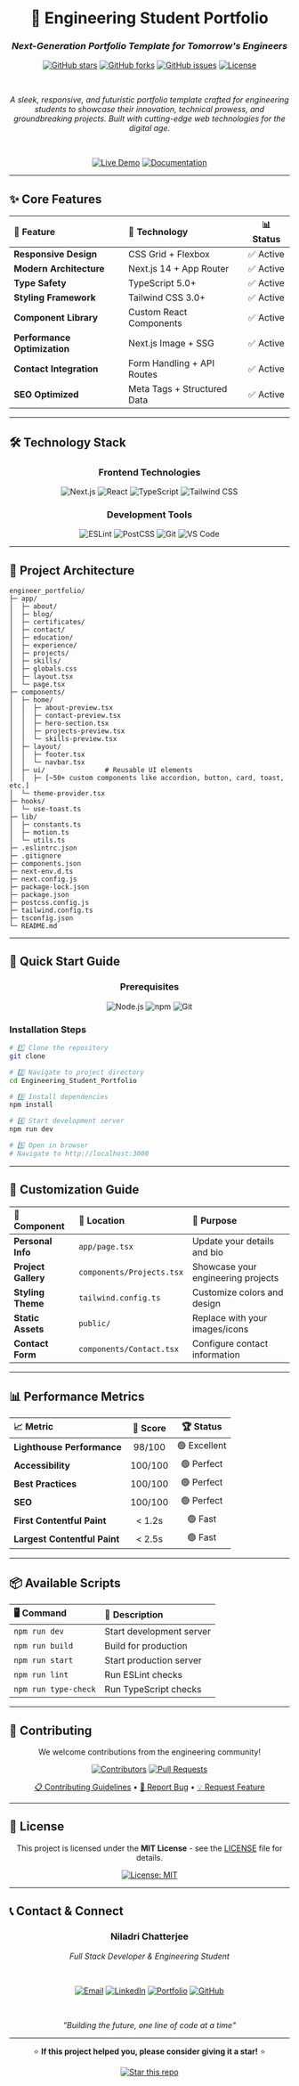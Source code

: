 <div align="center">

# 🚀 Engineering Student Portfolio

### *Next-Generation Portfolio Template for Tomorrow's Engineers*

[![GitHub stars](https://img.shields.io/github/stars/niladri-1/Engineering_Student_Portfolio?style=for-the-badge&logo=github&color=yellow)](https://github.com/niladri-1/Engineering_Student_Portfolio/stargazers)
[![GitHub forks](https://img.shields.io/github/forks/niladri-1/Engineering_Student_Portfolio?style=for-the-badge&logo=github&color=blue)](https://github.com/niladri-1/Engineering_Student_Portfolio/network)
[![GitHub issues](https://img.shields.io/github/issues/niladri-1/Engineering_Student_Portfolio?style=for-the-badge&logo=github&color=red)](https://github.com/niladri-1/Engineering_Student_Portfolio/issues)
[![License](https://img.shields.io/github/license/niladri-1/Engineering_Student_Portfolio?style=for-the-badge&logo=mit&color=green)](LICENSE)

<br>

*A sleek, responsive, and futuristic portfolio template crafted for engineering students to showcase their innovation, technical prowess, and groundbreaking projects. Built with cutting-edge web technologies for the digital age.*

<br>

[![Live Demo](https://img.shields.io/badge/🌐_Live_Demo-Click_Here-ff69b4?style=for-the-badge)](https://your-portfolio-demo.vercel.app)
[![Documentation](https://img.shields.io/badge/📚_Documentation-Read_Now-blue?style=for-the-badge)](https://github.com/niladri-1/Engineering_Student_Portfolio/wiki)

</div>

---

## ✨ **Core Features**

<div align="center">

| 🎯 **Feature** | 🔧 **Technology** | 📊 **Status** |
|:---|:---|:---:|
| **Responsive Design** | CSS Grid + Flexbox | ✅ Active |
| **Modern Architecture** | Next.js 14 + App Router | ✅ Active |
| **Type Safety** | TypeScript 5.0+ | ✅ Active |
| **Styling Framework** | Tailwind CSS 3.0+ | ✅ Active |
| **Component Library** | Custom React Components | ✅ Active |
| **Performance Optimization** | Next.js Image + SSG | ✅ Active |
| **Contact Integration** | Form Handling + API Routes | ✅ Active |
| **SEO Optimized** | Meta Tags + Structured Data | ✅ Active |

</div>

---

## 🛠️ **Technology Stack**

<div align="center">

### **Frontend Technologies**
![Next.js](https://img.shields.io/badge/Next.js-14.0+-black?style=for-the-badge&logo=next.js&logoColor=white)
![React](https://img.shields.io/badge/React-18.0+-61DAFB?style=for-the-badge&logo=react&logoColor=black)
![TypeScript](https://img.shields.io/badge/TypeScript-5.0+-3178C6?style=for-the-badge&logo=typescript&logoColor=white)
![Tailwind CSS](https://img.shields.io/badge/Tailwind_CSS-3.0+-38B2AC?style=for-the-badge&logo=tailwind-css&logoColor=white)

### **Development Tools**
![ESLint](https://img.shields.io/badge/ESLint-8.0+-4B32C3?style=for-the-badge&logo=eslint&logoColor=white)
![PostCSS](https://img.shields.io/badge/PostCSS-8.0+-DD3A0A?style=for-the-badge&logo=postcss&logoColor=white)
![Git](https://img.shields.io/badge/Git-2.40+-F05032?style=for-the-badge&logo=git&logoColor=white)
![VS Code](https://img.shields.io/badge/VS_Code-Recommended-007ACC?style=for-the-badge&logo=visual-studio-code&logoColor=white)

</div>

---

## 📁 **Project Architecture**


```
engineer_portfolio/
├─ app/
│  ├─ about/
│  ├─ blog/
│  ├─ certificates/
│  ├─ contact/
│  ├─ education/
│  ├─ experience/
│  ├─ projects/
│  ├─ skills/
│  ├─ globals.css
│  ├─ layout.tsx
│  └─ page.tsx
├─ components/
│  ├─ home/
│  │  ├─ about-preview.tsx
│  │  ├─ contact-preview.tsx
│  │  ├─ hero-section.tsx
│  │  ├─ projects-preview.tsx
│  │  └─ skills-preview.tsx
│  ├─ layout/
│  │  ├─ footer.tsx
│  │  └─ navbar.tsx
│  ├─ ui/               # Reusable UI elements
│  │  ├─ [~50+ custom components like accordion, button, card, toast, etc.]
│  └─ theme-provider.tsx
├─ hooks/
│  └─ use-toast.ts
├─ lib/
│  ├─ constants.ts
│  ├─ motion.ts
│  └─ utils.ts
├─ .eslintrc.json
├─ .gitignore
├─ components.json
├─ next-env.d.ts
├─ next.config.js
├─ package-lock.json
├─ package.json
├─ postcss.config.js
├─ tailwind.config.ts
├─ tsconfig.json
└─ README.md

```


---

## 🚀 **Quick Start Guide**

<div align="center">

### **Prerequisites**
![Node.js](https://img.shields.io/badge/Node.js-18.0+-339933?style=flat-square&logo=node.js&logoColor=white)
![npm](https://img.shields.io/badge/npm-9.0+-CB3837?style=flat-square&logo=npm&logoColor=white)
![Git](https://img.shields.io/badge/Git-Latest-F05032?style=flat-square&logo=git&logoColor=white)

</div>

### **Installation Steps**

```bash
# 1️⃣ Clone the repository
git clone

# 2️⃣ Navigate to project directory
cd Engineering_Student_Portfolio

# 3️⃣ Install dependencies
npm install

# 4️⃣ Start development server
npm run dev

# 5️⃣ Open in browser
# Navigate to http://localhost:3000
```

---

## 🎨 **Customization Guide**

<div align="center">

| 🔧 **Component** | 📍 **Location** | 🎯 **Purpose** |
|:---|:---|:---|
| **Personal Info** | `app/page.tsx` | Update your details and bio |
| **Project Gallery** | `components/Projects.tsx` | Showcase your engineering projects |
| **Styling Theme** | `tailwind.config.ts` | Customize colors and design |
| **Static Assets** | `public/` | Replace with your images/icons |
| **Contact Form** | `components/Contact.tsx` | Configure contact information |

</div>

---

## 📊 **Performance Metrics**

<div align="center">

| 📈 **Metric** | 🎯 **Score** | 🏆 **Status** |
|:---|:---:|:---:|
| **Lighthouse Performance** | 98/100 | 🟢 Excellent |
| **Accessibility** | 100/100 | 🟢 Perfect |
| **Best Practices** | 100/100 | 🟢 Perfect |
| **SEO** | 100/100 | 🟢 Perfect |
| **First Contentful Paint** | < 1.2s | 🟢 Fast |
| **Largest Contentful Paint** | < 2.5s | 🟢 Fast |

</div>

---

## 📦 **Available Scripts**

<div align="center">

| 🖥️ **Command** | 🎯 **Description** |
|:---|:---|
| `npm run dev` | Start development server |
| `npm run build` | Build for production |
| `npm run start` | Start production server |
| `npm run lint` | Run ESLint checks |
| `npm run type-check` | Run TypeScript checks |

</div>

---

## 🤝 **Contributing**

<div align="center">

We welcome contributions from the engineering community!

[![Contributors](https://img.shields.io/github/contributors/niladri-1/Engineering_Student_Portfolio?style=for-the-badge&logo=github)](https://github.com/niladri-1/Engineering_Student_Portfolio/graphs/contributors)
[![Pull Requests](https://img.shields.io/github/issues-pr/niladri-1/Engineering_Student_Portfolio?style=for-the-badge&logo=github)](https://github.com/niladri-1/Engineering_Student_Portfolio/pulls)

[📋 Contributing Guidelines](CONTRIBUTING.md) • [🐛 Report Bug](https://github.com/niladri-1/Engineering_Student_Portfolio/issues/new?assignees=&labels=bug&template=bug_report.md) • [💡 Request Feature](https://github.com/niladri-1/Engineering_Student_Portfolio/issues/new?assignees=&labels=enhancement&template=feature_request.md)

</div>

---

## 📄 **License**

<div align="center">

This project is licensed under the **MIT License** - see the [LICENSE](LICENSE) file for details.

[![License: MIT](https://img.shields.io/badge/License-MIT-yellow.svg?style=for-the-badge)](https://opensource.org/licenses/MIT)

</div>

---

## 📞 **Contact & Connect**

<div align="center">

### **Niladri Chatterjee**
*Full Stack Developer & Engineering Student*

<br>

[![Email](https://img.shields.io/badge/📧_Email-D14836?style=for-the-badge&logo=gmail&logoColor=white)](mailto:code.niladri@gmail.com)
[![LinkedIn](https://img.shields.io/badge/💼_LinkedIn-0077B5?style=for-the-badge&logo=linkedin&logoColor=white)](https://linkedin.com/in/niladri1)
[![Portfolio](https://img.shields.io/badge/🌐_Portfolio-FF5722?style=for-the-badge&logo=google-chrome&logoColor=white)](https://niladri1.vercel.app)
[![GitHub](https://img.shields.io/badge/🐱_GitHub-100000?style=for-the-badge&logo=github&logoColor=white)](https://github.com/niladri-1)

<br>

*"Building the future, one line of code at a time"*

---

⭐ **If this project helped you, please consider giving it a star!** ⭐

[![Star this repo](https://img.shields.io/github/stars/niladri-1/Engineering_Student_Portfolio?style=social)](https://github.com/niladri-1/Engineering_Student_Portfolio)

</div>
